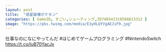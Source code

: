 ```yaml
---
layout: post
title:  "惑星破壊ポケモン"
categories: [ GameID, すごい,シューティング,ID748542318588813312 ]
image: "https://pbs.twimg.com/media/E3yHLQYVgAEJiF9.jpg"
---
```

仕事なのになにやってんだ #はじめてゲームプログラミング #NintendoSwitch https://t.co/luB70YacJx
